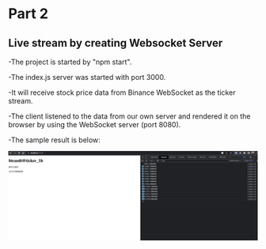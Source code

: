 # Part 2

## Live stream by creating Websocket Server

-The project is started by "npm start".

-The index.js server was started with port 3000.

-It will receive stock price data from Binance WebSocket as the ticker stream.

-The client listened to the data from our own server and rendered it on the browser by using the WebSocket server (port 8080).

-The sample result is below:

![Image](/public/websocket.jpg)
